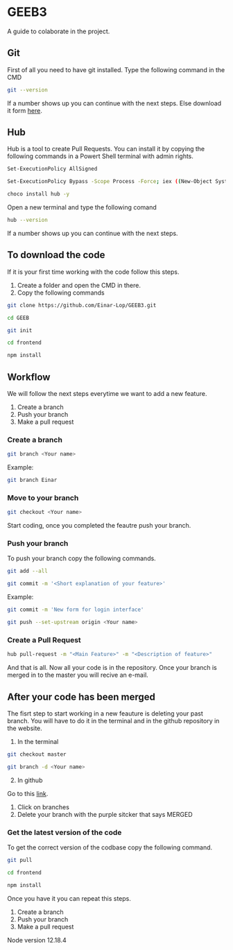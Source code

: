 
# GEEB3

A guide to colaborate in the project.

## Git

First of all you need to have git installed.
Type the following command in the CMD

```bash
git --version
```

If a number shows up you can continue with the next steps. Else download it form [here](https://git-scm.com/).

## Hub

Hub is a tool to create Pull Requests. You can install it by copying the following commands in a Powert Shell terminal with admin rights.

```bash
Set-ExecutionPolicy AllSigned
```

```bash
Set-ExecutionPolicy Bypass -Scope Process -Force; iex ((New-Object System.Net.WebClient).DownloadString('https://chocolatey.org/install.ps1'))
```

```bash
choco install hub -y
```

Open a new terminal and type the following comand

```bash
hub --version
```

If a number shows up you can continue with the next steps.

## To download the code

If it is your first time working with the code follow this steps.

1. Create a folder and open the CMD in there.
2. Copy the following commands

```bash
git clone https://github.com/Einar-Lop/GEEB3.git
```

```bash
cd GEEB
```

```bash
git init
```

```bash
cd frontend
```

```bash
npm install
```

## Workflow

We will follow the next steps everytime we want to add a new feature.

1. Create a branch
2. Push your branch
3. Make a pull request

### Create a branch

```bash
git branch <Your name>
```

Example:

```bash
git branch Einar
```

### Move to your branch

```bash
git checkout <Your name>
```

Start coding, once you completed the feautre push your branch.

### Push your branch

To push your branch copy the following commands.

```bash
git add --all
```

```bash
git commit -m '<Short explanation of your feature>'
```

Example:

```bash
git commit -m 'New form for login interface'
```

```bash
git push --set-upstream origin <Your name>
```

### Create a Pull Request

```bash
hub pull-request -m "<Main Feature>" -m "<Description of feature>"
```

And that is all. Now all your code is in the repository. Once your branch is merged in to the master you will recive an e-mail.

## After your code has been merged

The fisrt step to start working in a new feauture is deleting your past branch. You will have to do it in the terminal and in the github repository in the website.

1. In the terminal

```bash
git checkout master
```

```bash
git branch -d <Your name>
```

2. In github

Go to this [link](https://github.com/Einar-Lop/GEEB.git).

1. Click on branches
2. Delete your branch with the purple sitcker that says MERGED

### Get the latest version of the code

To get the correct version of the codbase copy the following command.

```bash
git pull
```

```bash
cd frontend
```

```bash
npm install
```

Once you have it you can repeat this steps.

1. Create a branch
2. Push your branch
3. Make a pull request

Node version 12.18.4